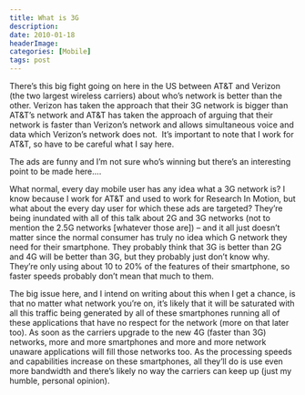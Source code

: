 ```yaml
---
title: What is 3G
description: 
date: 2010-01-18
headerImage: 
categories: [Mobile]
tags: post
---
```


There’s this big fight going on here in the US between AT&T and Verizon (the two largest wireless carriers) about who’s network is better than the other. Verizon has taken the approach that their 3G network is bigger than AT&T’s network and AT&T has taken the approach of arguing that their network is faster than Verizon’s network and allows simultaneous voice and data which Verizon’s network does not.  It’s important to note that I work for AT&T, so have to be careful what I say here.

The ads are funny and I’m not sure who’s winning but there’s an interesting point to be made here….

What normal, every day mobile user has any idea what a 3G network is? I know because I work for AT&T and used to work for Research In Motion, but what about the every day user for which these ads are targeted? They’re being inundated with all of this talk about 2G and 3G networks (not to mention the 2.5G networks \[whatever those are\]) – and it all just doesn’t matter since the normal consumer has truly no idea which G network they need for their smartphone. They probably think that 3G is better than 2G and 4G will be better than 3G, but they probably just don’t know why. They’re only using about 10 to 20% of the features of their smartphone, so faster speeds probably don’t mean that much to them.

The big issue here, and I intend on writing about this when I get a chance, is that no matter what network you’re on, it’s likely that it will be saturated with all this traffic being generated by all of these smartphones running all of these applications that have no respect for the network (more on that later too). As soon as the carriers upgrade to the new 4G (faster than 3G) networks, more and more smartphones and more and more network unaware applications will fill those networks too. As the processing speeds and capabilities increase on these smartphones, all they’ll do is use even more bandwidth and there’s likely no way the carriers can keep up (just my humble, personal opinion).
